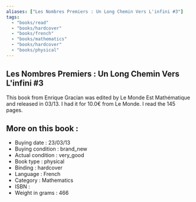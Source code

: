 ```yaml
---
aliases: ["Les Nombres Premiers : Un Long Chemin Vers L'infini #3"] 
tags: 
  - "books/read" 
  - "books/hardcover" 
  - "books/french"
  - "books/mathematics"
  - "books/hardcover"
  - "books/physical"
---
```



## Les Nombres Premiers : Un Long Chemin Vers L'infini #3
This book from Enrique Gracían was edited by Le Monde Est Mathématique and released in 03/13. I had it for 10.0€ from Le Monde. I read the 145 pages.

## More on this book :
- Buying date : 23/03/13
- Buying condition : brand_new
- Actual condition : very_good
- Book type : physical
- Binding : hardcover
- Language : French
- Category : Mathematics
- ISBN : 
- Weight in grams : 466
